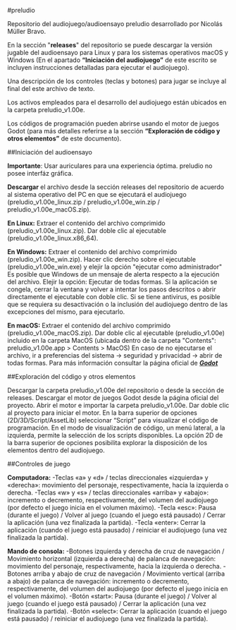 #preludio

Repositorio del audiojuego/audioensayo preludio desarrollado por Nicolás Müller Bravo.

En la sección "**releases**" del repositorio se puede descargar la versión jugable del audioensayo para Linux y para los sistemas operativos macOS y Windows (En el apartado **“Iniciación del audiojuego”** de este escrito se incluyen instrucciones detalladas para ejecutar el audiojuego).

Una descripción de los controles (teclas y botones) para jugar se incluye al final del este archivo de texto. 

Los activos empleados para el desarrollo del audiojuego están ubicados en la carpeta preludio_v1.00e.

Los códigos de programación pueden abrirse usando el motor de juegos Godot (para más detalles referirse a la sección **“Exploración de código y otros elementos”** de este documento).


##Iniciación del audioensayo

**Importante**: Usar auriculares para una experiencia óptima. preludio no posee interfáz gráfica.

**Descargar** el archivo desde la sección releases del repositorio de acuerdo al sistema operativo del PC en que se ejecutará el audiojuego (preludio_v1.00e_linux.zip / preludio_v1.00e_win.zip / preludio_v1.00e_macOS.zip).

**En Linux:**
Extraer el contenido del archivo comprimido (preludio_v1.00e_linux.zip).
Dar doble clic al ejecutable (preludio_v1.00e_linux.x86_64). 

**En Windows:**
Extraer el contenido del archivo comprimido (preludio_v1.00e_win.zip).
Hacer clic derecho sobre el ejecutable (preludio_v1.00e_win.exe) y elejir la opción "ejecutar como administrador"
Es posible que Windows de un mensaje de alerta respecto a la ejecución del archivo. 
Elejir la opción: Ejecutar de todas formas.
Si la aplicación se congela, cerrar la ventana y volver a intentar los pasos descritos o abrir directamente el ejecutable con doble clic.
Si se tiene antivirus, es posible que se requiera su desactivación o la inclusión del audiojuego dentro de las excepciones del mismo, para ejecutarlo.

**En macOS:**
Extraer el contenido del archivo comprimido (preludio_v1.00e_macOS.zip).
Dar doble clic al ejecutable (preludio_v1.00e) incluido en la carpeta MacOS (ubicada dentro de la carpeta "Contents": preludio_v1.00e.app > Contents > MacOS)
En caso de no ejecutarse el archivo, ir a preferencias del sistema -> seguridad y privacidad -> abrir de todas formas.
Para más información consultar la página oficial de [**_Godot_**](https://docs.godotengine.org/es/4.x/tutorials/export/running_on_macos.html#doc-running-on-macos)


##Exploración del código y otros elementos

Descargar la carpeta preludio_v1.00e del repositorio o desde la sección de releases.
Descargar el motor de juegos Godot desde la página oficial del proyecto.
Abrir el motor e importar la carpeta preludio_v1.00e.
Dar doble clic al proyecto para iniciar el motor.
En la barra superior de opciones (2D/3D/Script/AssetLib) seleccionar “Script” para visualizar el código de programación.
En el modo de visualización de código, un menú lateral, a la izquierda, permite la selección de los scripts disponibles.
La opción 2D de la barra superior de opciones posibilita explorar la disposición de los elementos dentro del audiojuego.


##Controles de juego

**Computadora:**
-Teclas «a» y «d» / teclas direccionales «izquierda» y «derecha»: movimiento del personaje, respectivamente, hacia la izquierda o derecha.
-Teclas «w» y «s» / teclas direccionales «arriba» y «abajo»: incremento o decremento, respectivamente, del volumen del audiojuego (por defecto el juego inicia en el volumen máximo).
-Tecla «esc»: Pausa (durante el juego) / Volver al juego (cuando el juego está pausado) / Cerrar la aplicación (una vez finalizada la partida).
-Tecla «enter»: Cerrar la aplicación (cuando el juego está pausado) / reiniciar el audiojuego (una vez finalizada la partida).
        
**Mando de consola:**
-Botones izquierda y derecha de cruz de navegación / Movimiento horizontal (izquierda a derecha) de palanca de navegación: movimiento del personaje, respectivamente, hacia la izquierda o derecha.
-Botones arriba y abajo de cruz de navegación / Movimiento vertical (arriba a abajo) de palanca de navegación: incremento o decremento, respectivamente, del volumen del audiojuego (por defecto el juego inicia en el volumen máximo).
-Botón «start»: Pausa (durante el juego) / Volver al juego (cuando el juego está pausado) / Cerrar la aplicación (una vez finalizada la partida).
-Botón «select»: Cerrar la aplicación (cuando el juego está pausado) / reiniciar el audiojuego (una vez finalizada la partida).
